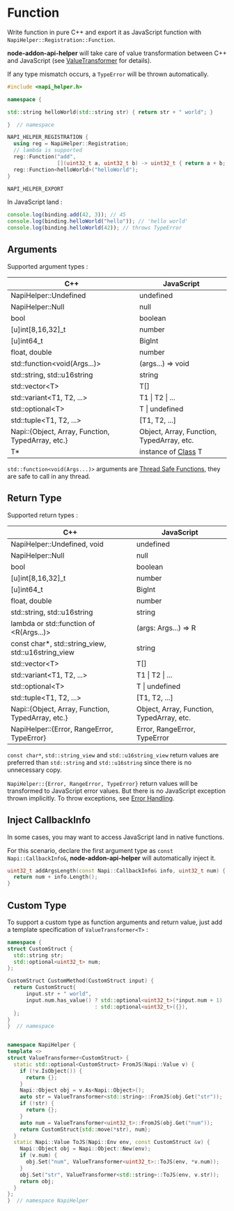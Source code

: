 # Function

Write function in pure C++ and export it as JavaScript function with `NapiHelper::Registration::Function`.

**node-addon-api-helper** will take care of value transformation between C++ and JavaScript (see [ValueTransformer](./value_transformer.md) for details).

If any type mismatch occurs, a `TypeError` will be thrown automatically.

```cpp
#include <napi_helper.h>

namespace {

std::string helloWorld(std::string str) { return str + " world"; }

}  // namespace

NAPI_HELPER_REGISTRATION {
  using reg = NapiHelper::Registration;
  // lambda is supported
  reg::Function("add",
                [](uint32_t a, uint32_t b) -> uint32_t { return a + b; });
  reg::Function<helloWorld>("helloWorld");
}

NAPI_HELPER_EXPORT
```

In JavaScript land :

```javascript
console.log(binding.add(42, 3)); // 45
console.log(binding.helloWorld("hello")); // 'hello world'
console.log(binding.helloWorld(42)); // throws TypeError
```

## Arguments

Supported argument types :

| C++                                               | JavaScript                                |
| ------------------------------------------------- | ----------------------------------------- |
| NapiHelper::Undefined                             | undefined                                 |
| NapiHelper::Null                                  | null                                      |
| bool                                              | boolean                                   |
| [u]int[8,16,32]\_t                                | number                                    |
| [u]int64_t                                        | BigInt                                    |
| float, double                                     | number                                    |
| std::function<void(Args...)>                      | (args...) => void                         |
| std::string, std::u16string                       | string                                    |
| std::vector\<T>                                   | T[]                                       |
| std::variant\<T1, T2, ...>                        | T1 \| T2 \| ...                           |
| std::optional\<T>                                 | T \| undefined                            |
| std::tuple\<T1, T2, ...>                          | [T1, T2, ...]                             |
| Napi::{Object, Array, Function, TypedArray, etc.} | Object, Array, Function, TypedArray, etc. |
| T\*                                               | instance of [Class](./class.md) T         |

`std::function<void(Args...)>` arguments are [Thread Safe Functions](./thread_safe_function.md), they are safe to call in any thread.

## Return Type

Supported return types :

| C++                                                 | JavaScript                                |
| --------------------------------------------------- | ----------------------------------------- |
| NapiHelper::Undefined, void                         | undefined                                 |
| NapiHelper::Null                                    | null                                      |
| bool                                                | boolean                                   |
| [u]int[8,16,32]\_t                                  | number                                    |
| [u]int64_t                                          | BigInt                                    |
| float, double                                       | number                                    |
| std::string, std::u16string                         | string                                    |
| lambda or std::function of <R(Args...)>             | (args: Args...) => R                      |
| const char\*, std::string_view, std::u16string_view | string                                    |
| std::vector\<T>                                     | T[]                                       |
| std::variant\<T1, T2, ...>                          | T1 \| T2 \| ...                           |
| std::optional\<T>                                   | T \| undefined                            |
| std::tuple\<T1, T2, ...>                            | [T1, T2, ...]                             |
| Napi::{Object, Array, Function, TypedArray, etc.}   | Object, Array, Function, TypedArray, etc. |
| NapiHelper::{Error, RangeError, TypeError}          | Error, RangeError, TypeError              |

`const char*`, `std::string_view` and `std::u16string_view` return values are preferred than `std::string` and `std::u16string` since there is no unnecessary copy.

`NapiHelper::{Error, RangeError, TypeError}` return values will be transformed to JavaScript error values.
But there is no JavaScript exception thrown implicitly. To throw exceptions, see [Error Handling](./error_handling.md).

## Inject CallbackInfo

In some cases, you may want to access JavaScript land in native functions.

For this scenario, declare the first argument type as `const Napi::CallbackInfo&`, **node-addon-api-helper** will automatically inject it.

```cpp
uint32_t addArgsLength(const Napi::CallbackInfo& info, uint32_t num) {
  return num + info.Length();
}
```

## Custom Type

To support a custom type as function arguments and return value, just add a template specification of `ValueTransformer<T>` :

```cpp
namespace {
struct CustomStruct {
  std::string str;
  std::optional<uint32_t> num;
};

CustomStruct CustomMethod(CustomStruct input) {
  return CustomStruct{
      input.str + " world",
      input.num.has_value() ? std::optional<uint32_t>(*input.num + 1)
                            : std::optional<uint32_t>({}),
  };
}
}  // namespace


namespace NapiHelper {
template <>
struct ValueTransformer<CustomStruct> {
  static std::optional<CustomStruct> FromJS(Napi::Value v) {
    if (!v.IsObject()) {
      return {};
    }
    Napi::Object obj = v.As<Napi::Object>();
    auto str = ValueTransformer<std::string>::FromJS(obj.Get("str"));
    if (!str) {
      return {};
    }
    auto num = ValueTransformer<uint32_t>::FromJS(obj.Get("num"));
    return CustomStruct{std::move(*str), num};
  }
  static Napi::Value ToJS(Napi::Env env, const CustomStruct &v) {
    Napi::Object obj = Napi::Object::New(env);
    if (v.num) {
      obj.Set("num", ValueTransformer<uint32_t>::ToJS(env, *v.num));
    }
    obj.Set("str", ValueTransformer<std::string>::ToJS(env, v.str));
    return obj;
  }
};
}  // namespace NapiHelper
```
